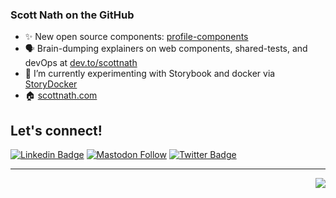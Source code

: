 ### Scott Nath on the GitHub

- ✨ New open source components: [profile-components](https://github.com/scottnath/profile-components)
- 🗣️ Brain-dumping explainers on web components, shared-tests, and devOps at [dev.to/scottnath](https://dev.to/scottnath)
- 🧪 I’m currently experimenting with Storybook and docker via [StoryDocker](https://github.com/storydocker)
- 🏠 [scottnath.com](https://scottnath.com)


## Let's connect!
[![Linkedin Badge](https://img.shields.io/badge/-scottnath-blue?style=flat-square&logo=Linkedin&logoColor=white)](https://www.linkedin.com/in/scottnath/)
[![Mastodon Follow](https://img.shields.io/badge/-scottnath-blue?style=flat-square&logo=Mastodon&logoColor=white)](https://mastodon.social/@scottnath)
[![Twitter Badge](https://img.shields.io/badge/-scottnath-1ca0f1?style=flat-square&logo=twitter&logoColor=white)](https://twitter.com/scottnath) 
<br />

<!--
**scottnath/scottnath** is a ✨ _special_ ✨ repository because its `README.md` (this file) appears on your GitHub profile.

@todo - https://github.com/anuraghazra/github-readme-stats

Here are some ideas to get you started:

- 🌱 I’m currently learning ...
- 👯 I’m looking to collaborate on ...
- 🤔 I’m looking for help with ...
- 💬 Ask me about ...
- 📫 How to reach me: ...
- 😄 Pronouns: ...
- ⚡ Fun fact: ...
-->

---


<img align="right" src="https://visitor-badge.laobi.icu/badge?page_id=scottnath">
